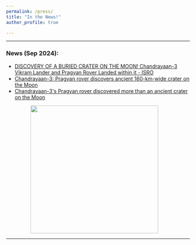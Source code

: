 ```yaml
---
permalink: /press/
title: "In the News!"
author_profile: true

---
```


---
### News (Sep 2024): 
* [DISCOVERY OF A BURIED CRATER ON THE MOON! Chandrayaan-3 Vikram Lander and Pragyan Rover Landed within it - ISRO](https://www.isro.gov.in/ch3_Discovery_of_a_buried_crater_on_the_moon.html)
* [Chandrayaan-3: Pragyan rover discovers ancient 160-km-wide crater on the Moon](https://www.indiatoday.in/science/chandrayaan-3/story/chandrayaan-3-pragyan-rover-discovers-ancient-160-km-wide-crater-on-the-moon-2604543-2024-09-22)
* [Chandrayaan-3's Pragyan rover discovered more than an ancient crater on the Moon](https://www.indiatoday.in/science/chandrayaan-3/story/chandrayaan-3s-pragyan-rover-discovered-more-than-an-ancient-crater-on-the-moon-2605446-2024-09-24)

<p align="center">
  <img src='/images/Picsart.jpg' style="width:350px; display:inline-block; margin-right: 20px;">
</p>

---


